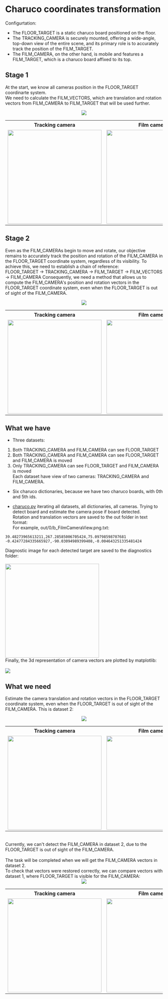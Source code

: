 # Charuco coordinates transformation
Configurtation:  
* The FLOOR_TARGET is a static charuco board positioned on the floor.  
* The TRACKING_CAMERA is securely mounted, offering a wide-angle, top-down view of the entire scene, and its primary role is to accurately track the position of the FILM_TARGET.  
* The FILM_CAMERA, on the other hand, is mobile and features a FILM_TARGET, which is a charuco board affixed to its top.  
## Stage 1
At the start, we know all cameras position in the FLOOR_TARGET coordinarte system.  
We need to calculate the FILM_VECTORS, which are translation and rotation vectors from FILM_CAMERA to FILM_TARGET that will be used further.<br>
<div align="center">
<img src="./assets/scheme_no_obstacle.png"><br>
<table style="border: none;">
    <tr>
        <th style="border: none;">Tracking camera</th>
        <th style="border: none;">Film camera</th>
    </tr>
    <tr>
        <td style="border: none;"><img src="./renders/0/a_TrackingCameraView.png" width="300"></td>
        <td style="border: none;"><img src="./renders/0/b_FilmCameraView.png" width="300"></td>
    </tr>
</table>
</div>

## Stage 2
Even as the FILM_CAMERAs begin to move and rotate, our objective remains to accurately track the position and rotation of the FILM_CAMERA in the FLOOR_TARGET coordinate system, regardless of its visibility. To achieve this, we need to establish a chain of reference:  
FLOOR_TARGET -> TRACKING_CAMERA -> FILM_TARGET -> FILM_VECTORS  -> FILM_CAMERA
Consequently, we need a method that allows us to compute the FILM_CAMERA's position and rotation vectors in the FLOOR_TARGET coordinate system, even when the FLOOR_TARGET is out of sight of the FILM_CAMERA.  
<div align="center">
<img src="./assets/scheme_obstackle.png"><br>
<table style="border: none;">
    <tr>
        <th style="border: none;">Tracking camera</th>
        <th style="border: none;">Film camera</th>
    </tr>
    <tr>
        <td style="border: none;"><img src="./renders/2/a_TrackingCameraView.png" width="300"></td>
        <td style="border: none;"><img src="./renders/2/b_FilmCameraView.png" width="300"></td>
    </tr>
</table>
</div>

## What we have
* Three datasets:  
1. Both TRACKING_CAMERA and FILM_CAMERA can see FLOOR_TARGET  
2. Both TRACKING_CAMERA and FILM_CAMERA can see FLOOR_TARGET and FILM_CAMERA is moved  
3. Only TRACKING_CAMERA can see FLOOR_TARGET and FILM_CAMERA is moved  
Each dataset have view of two cameras: TRACKING_CAMERA and FILM_CAMERA.  
  
* Six charuco dictionaries, because we have two charuco boards, with 0th and 5th ids.  
  
* [charuco.py](https://github.com/format37/charuco_coordinates/blob/main/charuco.py) iterating all datasets, all dictionaries, all cameras. Trying to detect board and estimate the camera pose if board detected.  
Rotation and translation vectors are saved to the out folder in text format:  
For example, out/0/b_FilmCameraView.png.txt:
```
39.48273965613211,267.28585006705424,75.09798598707681
-0.42477284335665927,-90.03094989399408,-0.004643251335481424
```
Diagnostic image for each detected target are saved to the diagnostics folder:  
<br>
<img src="./assets/0a_TrackingCameraView.png" width="300">
<br>
Finally, the 3d representation of camera vectors are plotted by matplotlib:  
<br>
<img src="./assets/3dscene_plotting.png">
<br>

## What we need
Estimate the camera translation and rotation vectors in the FLOOR_TARGET coordinate system, even when the FLOOR_TARGET is out of sight of the FILM_CAMERA. This is dataset 2:
<br>
<div align="center">
<img src="./assets/scheme_obstackle.png"><br>
<table style="border: none;">
    <tr>
        <th style="border: none;">Tracking camera</th>
        <th style="border: none;">Film camera</th>
    </tr>
    <tr>
        <td style="border: none;"><img src="./renders/2/a_TrackingCameraView.png" width="300"></td>
        <td style="border: none;"><img src="./renders/2/b_FilmCameraView.png" width="300"></td>
    </tr>
</table>
</div>
<br>
Currently, we can't detect the FILM_CAMERA in dataset 2, due to the FLOOR_TARGET is out of sight of the FILM_CAMERA.<br>
<br>
The task will be completed when we will get the FILM_CAMERA vectors in dataset 2.<br>
To check that vectors were restored correctly, we can compare vectors with dataset 1, where FLOOR_TARGET is visible for the FILM_CAMERA:
<br>
<div align="center">
<img src="./assets/scheme_no_obstacle.png"><br>
<table style="border: none;">
    <tr>
        <th style="border: none;">Tracking camera</th>
        <th style="border: none;">Film camera</th>
    </tr>
    <tr>
        <td style="border: none;"><img src="./renders/1/a_TrackingCameraView.png" width="300"></td>
        <td style="border: none;"><img src="./renders/1/b_FilmCameraView.png" width="300"></td>
    </tr>
</table>
</div>
<br>

